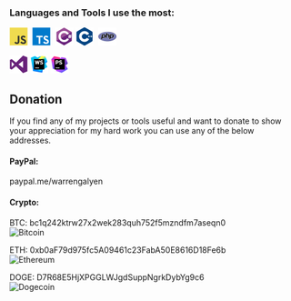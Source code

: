 
### Languages and Tools I use the most:

<a href="https://www.javascript.com/"><img src="https://github.com/devicons/devicon/blob/master/icons/javascript/javascript-original.svg" width="32"></a>&nbsp;
<a href="https://www.typescriptlang.org/"><img src="https://github.com/devicons/devicon/blob/master/icons/typescript/typescript-original.svg" width="32"></a>&nbsp;
<a href="https://docs.microsoft.com/en-us/dotnet/csharp/"><img src="https://github.com/devicons/devicon/blob/master/icons/csharp/csharp-original.svg" width="32"></a>&nbsp;<a href="https://www.cplusplus.com/"><img src="https://github.com/devicons/devicon/blob/master/icons/cplusplus/cplusplus-plain.svg" width="32"></a>&nbsp;
<a href="https://www.php.net/"><img src="https://github.com/devicons/devicon/blob/master/icons/php/php-original.svg" width="32"></a>

<a href="https://code.visualstudio.com/"><img src="https://github.com/devicons/devicon/blob/master/icons/visualstudio/visualstudio-plain.svg" width="32"></a>&nbsp;<a href="https://www.jetbrains.com/webstorm/"><img src="https://github.com/devicons/devicon/blob/master/icons/webstorm/webstorm-original.svg" width="32"></a>&nbsp;<a href="https://www.jetbrains.com/phpstorm/"><img src="https://github.com/devicons/devicon/blob/master/icons/phpstorm/phpstorm-original.svg" width="32"></a>&nbsp;


## Donation

If you find any of my projects or tools useful and want to donate to show your appreciation for my hard work you can use any of the below addresses.

#### PayPal:  

paypal.me/warrengalyen

#### Crypto:

BTC: bc1q242ktrw27x2wek283quh752f5mzndfm7aseqn0
<br/><img src="https://chart.googleapis.com/chart?chs=120x120&amp;cht=qr&amp;choe=UTF-8&amp;chl=bc1q242ktrw27x2wek283quh752f5mzndfm7aseqn0" alt="Bitcoin">

ETH: 0xb0aF79d975fc5A09461c23FabA50E8616D18Fe6b
<br/><img src="https://chart.googleapis.com/chart?chs=120x120&amp;cht=qr&amp;choe=UTF-8&amp;chl=0xb0aF79d975fc5A09461c23FabA50E8616D18Fe6b" alt="Ethereum">

DOGE: D7R68E5HjXPGGLWJgdSuppNgrkDybYg9c6
<br/><img src="https://chart.googleapis.com/chart?chs=120x120&amp;cht=qr&amp;choe=UTF-8&amp;chl=D7R68E5HjXPGGLWJgdSuppNgrkDybYg9c6" alt="Dogecoin">


